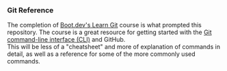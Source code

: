 ### Git Reference

The completion of [Boot.dev's Learn Git](https://www.boot.dev/courses/learn-git) course is what prompted this repository. 
The course is a great resource for getting started with  the [Git command-line interface (CLI)](https://git-scm.com/) and GitHub.  
This will be less of a "cheatsheet" and more of explanation of commands in detail, as well as a reference for some of the more commonly used commands.

